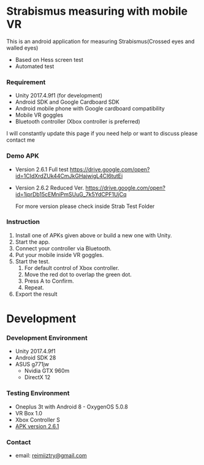# Strabismus measuring with mobile VR

This is an android application for measuring Strabismus(Crossed eyes and walled eyes)
  - Based on Hess screen test
  - Automated test

### Requirement

  - Unity 2017.4.9f1 (for development)
  - Android SDK and Google Cardboard SDK
  - Android mobile phone with Google cardboard compatibility
  - Mobile VR goggles
  - Bluetooth controller (Xbox controller is preferred)

I will constantly update this page if you need help or want to discuss please contact me

### Demo APK
  - Version 2.6.1 Full test
    https://drive.google.com/open?id=1CIdXrdZUk44CmJkGHajwigL4CI6tutEi
  - Version 2.6.2 Reduced Ver.
    https://drive.google.com/open?id=1jprDb15cEMniPmSUuG_7k5YdCPF1UjCq
    
    For more version please check inside Strab Test Folder
    
### Instruction
1. Install one of APKs given above or build a new one with Unity.
2. Start the app.
3. Connect your controller via Bluetooth.
4. Put your mobile inside VR goggles.
5. Start the test.
   1. For default control of Xbox controller.
   2. Move the red dot to overlap the green dot.
   3. Press A to Confirm.
   4. Repeat.
6. Export the result

    
# Development

### Development Environment
  - Unity 2017.4.9f1
  - Android SDK 28
  - ASUS g771jw
    - Nvidia GTX 960m
    - DirectX 12

### Testing Environment
  - Oneplus 3t with Android 8 - OxygenOS 5.0.8
  - VR Box 1.0
  - Xbox Controller S
  - [APK version 2.6.1](https://drive.google.com/open?id=1CIdXrdZUk44CmJkGHajwigL4CI6tutEi)


### Contact
 - email: reimiiztry@gmail.com
